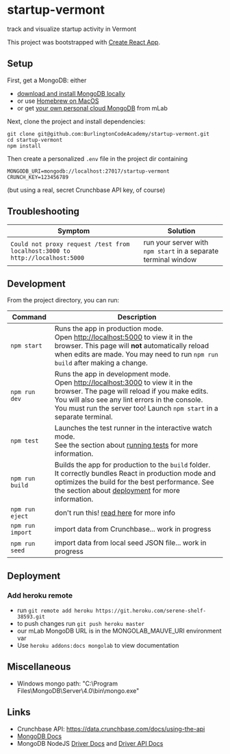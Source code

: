 # startup-vermont
track and visualize startup activity in Vermont

This project was bootstrapped with [Create React App](https://github.com/facebook/create-react-app).


## Setup

First, get a MongoDB: either
  * [download and install MongoDB locally](https://www.mongodb.com/download-center/community)
  * or use [Homebrew on MacOS](https://docs.mongodb.com/manual/tutorial/install-mongodb-on-os-x/)
  * or get [your own personal cloud MongoDB](https://mlab.com/plans/pricing/#plan-type=sandbox) from mLab

Next, clone the project and install dependencies:

```
git clone git@github.com:BurlingtonCodeAcademy/startup-vermont.git
cd startup-vermont
npm install
```

Then create a personalized `.env` file in the project dir containing

```
MONGODB_URI=mongodb://localhost:27017/startup-vermont
CRUNCH_KEY=123456789
```

(but using a real, secret Crunchbase API key, of course)

## Troubleshooting

|Symptom|Solution|
|---|---|
|`Could not proxy request /test from localhost:3000 to http://localhost:5000` | run your server with `npm start` in a separate terminal window |

## Development

From the project directory, you can run:

|Command|Description|
|---|---|
| `npm start` | Runs the app in production mode.<br> Open <http://localhost:5000> to view it in the browser. This page will **not** automatically reload when edits are made. You may need to run `npm run build` after making a change. |
|`npm run dev` | Runs the app in development mode. <br> Open [http://localhost:3000](http://localhost:3000) to view it in the browser. The page will reload if you make edits. <br> You will also see any lint errors in the console. <br> You must run the server too! Launch `npm start` in a separate terminal. |
| `npm test` | Launches the test runner in the interactive watch mode.<br> See the section about [running tests](https://facebook.github.io/create-react-app/docs/running-tests) for more information. |
| `npm run build` | Builds the app for production to the `build` folder.<br> It correctly bundles React in production mode and optimizes the build for the best performance. See the section about [deployment](https://facebook.github.io/create-react-app/docs/deployment) for more information. |
|`npm run eject` | don't run this! [read here](https://github.com/facebook/create-react-app/blob/master/packages/react-scripts/template/README.md#npm-run-eject) for more info |
|`npm run import` | import data from Crunchbase... work in progress |
|`npm run seed` | import data from local seed JSON file... work in progress |


## Deployment

### Add heroku remote

* run `git remote add heroku https://git.heroku.com/serene-shelf-38593.git`
* to push changes run `git push heroku master`
* our mLab MongoDB URL is in the MONGOLAB_MAUVE_URI environment var
* Use `heroku addons:docs mongolab` to view documentation

## Miscellaneous

* Windows mongo path: "C:\Program Files\MongoDB\Server\4.0\bin\mongo.exe"

## Links

* Crunchbase API: https://data.crunchbase.com/docs/using-the-api
* [MongoDB Docs](https://docs.mongodb.com/manual)
* MongoDB NodeJS [Driver Docs](http://mongodb.github.io/node-mongodb-native/3.1/) and [Driver API Docs](http://mongodb.github.io/node-mongodb-native/3.1/api/)
